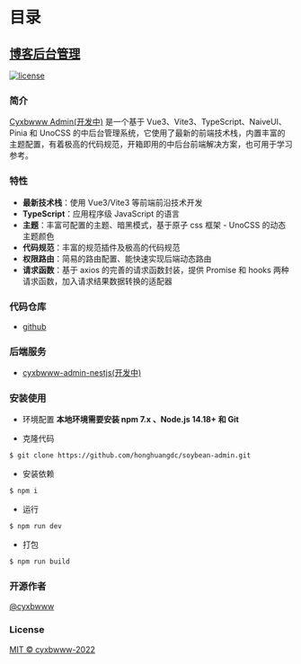 # 目录
## [博客后台管理](/demo/博客后台管理/项目搭建)

[![license](https://img.shields.io/badge/license-MIT-green.svg)](https://github.com/cyxbwww/cyxbwww-admin/blob/main/LICENSE)

### 简介

[Cyxbwww Admin(开发中)](https://github.com/cyxbwww/cyxbwww-admin) 是一个基于 Vue3、Vite3、TypeScript、NaiveUI、Pinia 和 UnoCSS 的中后台管理系统，它使用了最新的前端技术栈，内置丰富的主题配置，有着极高的代码规范，开箱即用的中后台前端解决方案，也可用于学习参考。

### 特性

- **最新技术栈**：使用 Vue3/Vite3 等前端前沿技术开发
- **TypeScript**：应用程序级 JavaScript 的语言
- **主题**：丰富可配置的主题、暗黑模式，基于原子 css 框架 - UnoCSS 的动态主题颜色
- **代码规范**：丰富的规范插件及极高的代码规范
- **权限路由**：简易的路由配置、能快速实现后端动态路由
- **请求函数**：基于 axios 的完善的请求函数封装，提供 Promise 和 hooks 两种请求函数，加入请求结果数据转换的适配器

### 代码仓库

- [github](https://github.com/cyxbwww/cyxbwww-admin)

### 后端服务

- [cyxbwww-admin-nestjs(开发中)](https://github.com/cyxbwww/cyxbwww-admin-nestjs)

### 安装使用

- 环境配置 **本地环境需要安装 npm 7.x 、Node.js 14.18+ 和 Git**

- 克隆代码

``` sh
$ git clone https://github.com/honghuangdc/soybean-admin.git
```

- 安装依赖
``` sh
$ npm i
```

- 运行
``` sh
$ npm run dev
```

- 打包
``` sh
$ npm run build
 ```

### 开源作者

[@cyxbwww](https://github.com/cyxbwww)

### License

[MIT © cyxbwww-2022](https://github.com/cyxbwww/cyxbwww-admin/blob/main/LICENSE)
